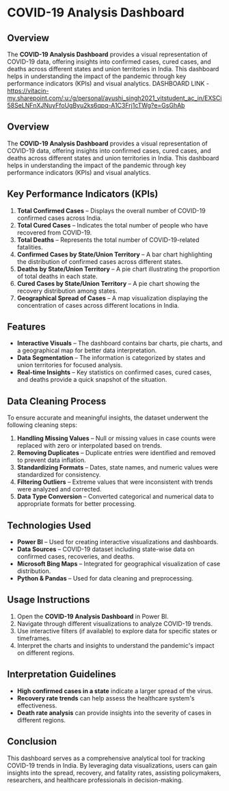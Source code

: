 # COVID-19 Analysis Dashboard

## Overview
The **COVID-19 Analysis Dashboard** provides a visual representation of COVID-19 data, offering insights into confirmed cases, cured cases, and deaths across different states and union territories in India. This dashboard helps in understanding the impact of the pandemic through key performance indicators (KPIs) and visual analytics.
DASHBOARD LINK - https://vitacin-my.sharepoint.com/:u:/g/personal/ayushi_singh2021_vitstudent_ac_in/EXSCi58SeLNFnXJNuyFfoUgByu2ks6qpq-A1C3Frj1cTWg?e=GsGhAb

## Overview
The **COVID-19 Analysis Dashboard** provides a visual representation of COVID-19 data, offering insights into confirmed cases, cured cases, and deaths across different states and union territories in India. This dashboard helps in understanding the impact of the pandemic through key performance indicators (KPIs) and visual analytics.

## Key Performance Indicators (KPIs)
1. **Total Confirmed Cases** – Displays the overall number of COVID-19 confirmed cases across India.
2. **Total Cured Cases** – Indicates the total number of people who have recovered from COVID-19.
3. **Total Deaths** – Represents the total number of COVID-19-related fatalities.
4. **Confirmed Cases by State/Union Territory** – A bar chart highlighting the distribution of confirmed cases across different states.
5. **Deaths by State/Union Territory** – A pie chart illustrating the proportion of total deaths in each state.
6. **Cured Cases by State/Union Territory** – A pie chart showing the recovery distribution among states.
7. **Geographical Spread of Cases** – A map visualization displaying the concentration of cases across different locations in India.

## Features
- **Interactive Visuals** – The dashboard contains bar charts, pie charts, and a geographical map for better data interpretation.
- **Data Segmentation** – The information is categorized by states and union territories for focused analysis.
- **Real-time Insights** – Key statistics on confirmed cases, cured cases, and deaths provide a quick snapshot of the situation.

## Data Cleaning Process
To ensure accurate and meaningful insights, the dataset underwent the following cleaning steps:
1. **Handling Missing Values** – Null or missing values in case counts were replaced with zero or interpolated based on trends.
2. **Removing Duplicates** – Duplicate entries were identified and removed to prevent data inflation.
3. **Standardizing Formats** – Dates, state names, and numeric values were standardized for consistency.
4. **Filtering Outliers** – Extreme values that were inconsistent with trends were analyzed and corrected.
5. **Data Type Conversion** – Converted categorical and numerical data to appropriate formats for better processing.

## Technologies Used
- **Power BI** – Used for creating interactive visualizations and dashboards.
- **Data Sources** – COVID-19 dataset including state-wise data on confirmed cases, recoveries, and deaths.
- **Microsoft Bing Maps** – Integrated for geographical visualization of case distribution.
- **Python & Pandas** – Used for data cleaning and preprocessing.

## Usage Instructions
1. Open the **COVID-19 Analysis Dashboard** in Power BI.
2. Navigate through different visualizations to analyze COVID-19 trends.
3. Use interactive filters (if available) to explore data for specific states or timeframes.
4. Interpret the charts and insights to understand the pandemic's impact on different regions.

## Interpretation Guidelines
- **High confirmed cases in a state** indicate a larger spread of the virus.
- **Recovery rate trends** can help assess the healthcare system's effectiveness.
- **Death rate analysis** can provide insights into the severity of cases in different regions.

## Conclusion
This dashboard serves as a comprehensive analytical tool for tracking COVID-19 trends in India. By leveraging data visualizations, users can gain insights into the spread, recovery, and fatality rates, assisting policymakers, researchers, and healthcare professionals in decision-making.








